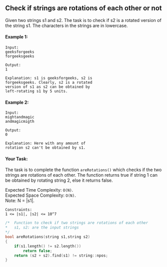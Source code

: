## Check if strings are rotations of each other or not

Given two strings s1 and s2. The task is to check if s2 is a rotated version of the string s1. The characters in the strings are in lowercase.

#### Example 1:

```
Input:
geeksforgeeks
forgeeksgeeks

Output:
1

Explanation: s1 is geeksforgeeks, s2 is
forgeeksgeeks. Clearly, s2 is a rotated
version of s1 as s2 can be obtained by
left-rotating s1 by 5 units.
```

#### Example 2:

```
Input:
mightandmagic
andmagicmigth

Output:
0

Explanation: Here with any amount of
rotation s2 can't be obtained by s1.
```

#### Your Task:

The task is to complete the function `areRotations()` which checks if the two strings are rotations of each other. The function returns true if string 1 can be obtained by rotating string 2, else it returns false.

Expected Time Complexity: `O(N)`.  
Expected Space Complexity: `O(N)`.  
Note: N = |s1|.

```
Constraints:
1 <= |s1|, |s2| <= 10^7
```

```c++
/*  Function to check if two strings are rotations of each other
*   s1, s2: are the input strings
*/
bool areRotations(string s1,string s2)
{
    if(s1.length() != s2.length())
        return false;
    return (s2 + s2).find(s1) != string::npos;
}
```
